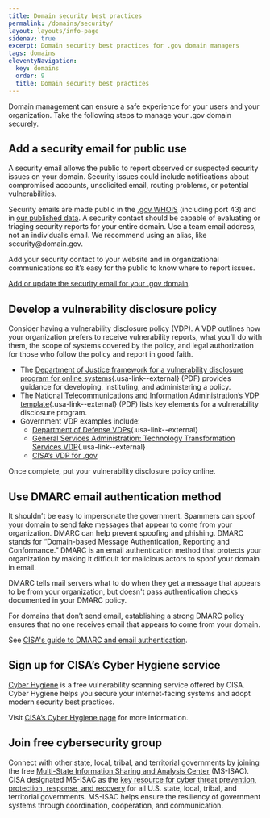 ```yaml
---
title: Domain security best practices
permalink: /domains/security/
layout: layouts/info-page
sidenav: true
excerpt: Domain security best practices for .gov domain managers
tags: domains
eleventyNavigation:
  key: domains
  order: 9
  title: Domain security best practices
---
```


Domain management can ensure a safe experience for your users and your organization. Take the following steps to manage your .gov domain securely.

## Add a security email for public use

A security email allows the public to report observed or suspected security issues on your domain. Security issues could include notifications about compromised accounts, unsolicited email, routing problems, or potential vulnerabilities. 

Security emails are made public in the [.gov WHOIS](#) (including port 43) and in [our published data](../../about/data). A security contact should be capable of evaluating or triaging security reports for your entire domain. Use a team email address, not an individual’s email. We recommend using an alias, like security@domain<span>.gov</span>. 

Add your security contact to your website and in organizational communications so it’s easy for the public to know where to report issues.

[Add or update the security email for your .gov domain](#).

## Develop a vulnerability disclosure policy

Consider having a vulnerability disclosure policy (VDP). A VDP outlines how your organization prefers to receive vulnerability reports, what you’ll do with them, the scope of systems covered by the policy, and legal authorization for those who follow the policy and report in good faith.

- The [Department of Justice framework for a vulnerability disclosure program for online systems](https://www.justice.gov/criminal-ccips/page/file/983996/download){.usa-link--external} (PDF) provides guidance for developing, instituting, and administering a policy.
- The [National Telecommunications and Information Administration’s VDP template](https://www.ntia.doc.gov/files/ntia/publications/ntia_vuln_disclosure_early_stage_template.pdf){.usa-link--external} (PDF) lists key elements for a vulnerability disclosure program.
- Government VDP examples include:
    -   [Department of Defense VDPs](https://hackerone.com/deptofdefense){.usa-link--external}
    -   [General Services Administration: Technology Transformation Services VDP](https://18f.gsa.gov/vulnerability-disclosure-policy/){.usa-link--external}
    -   [CISA’s VDP for .gov](#)

Once complete, put your vulnerability disclosure policy online.

## Use DMARC email authentication method

It shouldn’t be easy to impersonate the government. Spammers can spoof your domain to send fake messages that appear to come from your organization. DMARC can help prevent spoofing and phishing. DMARC stands for “Domain-based Message Authentication, Reporting and Conformance.” DMARC is an email authentication method that protects your organization by making it difficult for malicious actors to spoof your domain in email.

DMARC tells mail servers what to do when they get a message that appears to be from your organization, but doesn't pass authentication checks documented in your DMARC policy. 

For domains that don’t send email, establishing a strong DMARC policy ensures that no one receives email that appears to come from your domain.

See [CISA's guide to DMARC and email authentication](https://cyber.dhs.gov/bod/18-01/#introduction-to-email-authentication).

## Sign up for CISA’s Cyber Hygiene service

[Cyber Hygiene](https://www.cisa.gov/cyber-hygiene-services) is a free vulnerability scanning service offered by CISA. Cyber Hygiene helps you secure your internet-facing systems and adopt modern security best practices. 

Visit [CISA’s Cyber Hygiene page](https://www.cisa.gov/cyber-hygiene-services) for more information. 

## Join free cybersecurity group

Connect with other state, local, tribal, and territorial governments by joining the free [Multi-State Information Sharing and Analysis Center](https://learn.cisecurity.org/ms-isac-registration) (MS-ISAC). CISA designated MS-ISAC as the [key resource for cyber threat prevention, protection, response, and recovery](https://www.cisa.gov/information-sharing-and-awareness) for all U.S. state, local, tribal, and territorial governments. MS-ISAC helps ensure the resiliency of government systems through coordination, cooperation, and communication.
 

